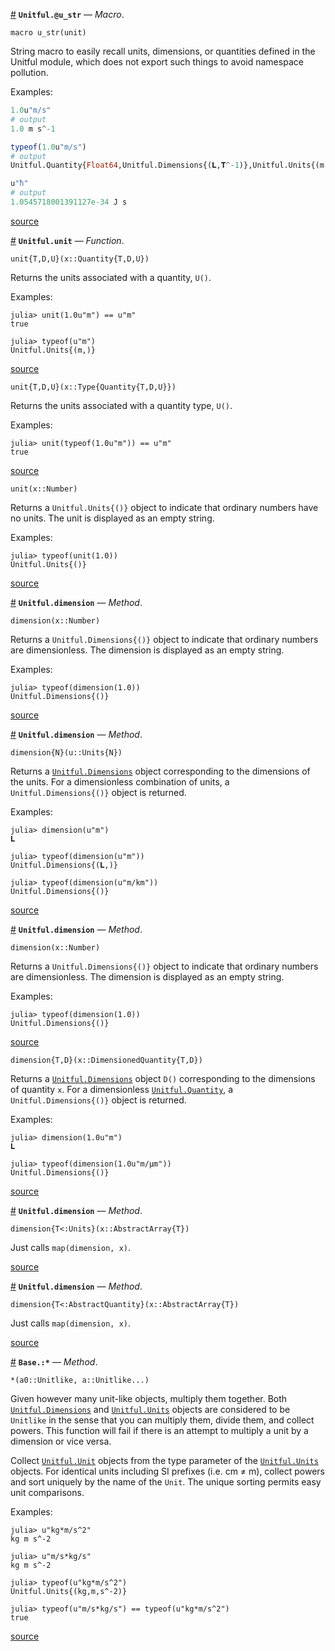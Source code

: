 

<a id='Unitful.@u_str' href='#Unitful.@u_str'>#</a>
**`Unitful.@u_str`** &mdash; *Macro*.



```
macro u_str(unit)
```

String macro to easily recall units, dimensions, or quantities defined in the Unitful module, which does not export such things to avoid namespace pollution.

Examples:

```julia
1.0u"m/s"
# output
1.0 m s^-1
```

```julia
typeof(1.0u"m/s")
# output
Unitful.Quantity{Float64,Unitful.Dimensions{(𝐋,𝐓^-1)},Unitful.Units{(m,s^-1)}}
```

```julia
u"ħ"
# output
1.0545718001391127e-34 J s
```


<a target='_blank' href='https://github.com/ajkeller34/Unitful.jl/tree/0e6f3c6c986c4165fa5e1a66b9efaa72d0ea194d/src/User.jl#L182-L207' class='documenter-source'>source</a><br>

<a id='Unitful.unit' href='#Unitful.unit'>#</a>
**`Unitful.unit`** &mdash; *Function*.



```
unit{T,D,U}(x::Quantity{T,D,U})
```

Returns the units associated with a quantity, `U()`.

Examples:

```jlcon
julia> unit(1.0u"m") == u"m"
true

julia> typeof(u"m")
Unitful.Units{(m,)}
```


<a target='_blank' href='https://github.com/ajkeller34/Unitful.jl/tree/0e6f3c6c986c4165fa5e1a66b9efaa72d0ea194d/src/Unitful.jl#L28-L44' class='documenter-source'>source</a><br>


```
unit{T,D,U}(x::Type{Quantity{T,D,U}})
```

Returns the units associated with a quantity type, `U()`.

Examples:

```jlcon
julia> unit(typeof(1.0u"m")) == u"m"
true
```


<a target='_blank' href='https://github.com/ajkeller34/Unitful.jl/tree/0e6f3c6c986c4165fa5e1a66b9efaa72d0ea194d/src/Unitful.jl#L47-L60' class='documenter-source'>source</a><br>


```
unit(x::Number)
```

Returns a `Unitful.Units{()}` object to indicate that ordinary numbers have no units. The unit is displayed as an empty string.

Examples:

```jlcon
julia> typeof(unit(1.0))
Unitful.Units{()}
```


<a target='_blank' href='https://github.com/ajkeller34/Unitful.jl/tree/0e6f3c6c986c4165fa5e1a66b9efaa72d0ea194d/src/Unitful.jl#L64-L78' class='documenter-source'>source</a><br>

<a id='Unitful.dimension-Tuple{Number}' href='#Unitful.dimension-Tuple{Number}'>#</a>
**`Unitful.dimension`** &mdash; *Method*.



```
dimension(x::Number)
```

Returns a `Unitful.Dimensions{()}` object to indicate that ordinary numbers are dimensionless. The dimension is displayed as an empty string.

Examples:

```jlcon
julia> typeof(dimension(1.0))
Unitful.Dimensions{()}
```


<a target='_blank' href='https://github.com/ajkeller34/Unitful.jl/tree/0e6f3c6c986c4165fa5e1a66b9efaa72d0ea194d/src/Unitful.jl#L81-L95' class='documenter-source'>source</a><br>

<a id='Unitful.dimension-Tuple{Unitful.Units{N}}' href='#Unitful.dimension-Tuple{Unitful.Units{N}}'>#</a>
**`Unitful.dimension`** &mdash; *Method*.



```
dimension{N}(u::Units{N})
```

Returns a [`Unitful.Dimensions`](types.md#Unitful.Dimensions) object corresponding to the dimensions of the units. For a dimensionless combination of units, a `Unitful.Dimensions{()}` object is returned.

Examples:

```jlcon
julia> dimension(u"m")
𝐋

julia> typeof(dimension(u"m"))
Unitful.Dimensions{(𝐋,)}

julia> typeof(dimension(u"m/km"))
Unitful.Dimensions{()}
```


<a target='_blank' href='https://github.com/ajkeller34/Unitful.jl/tree/0e6f3c6c986c4165fa5e1a66b9efaa72d0ea194d/src/Unitful.jl#L98-L119' class='documenter-source'>source</a><br>

<a id='Unitful.dimension-Tuple{Unitful.Quantity{T,D,U}}' href='#Unitful.dimension-Tuple{Unitful.Quantity{T,D,U}}'>#</a>
**`Unitful.dimension`** &mdash; *Method*.



```
dimension(x::Number)
```

Returns a `Unitful.Dimensions{()}` object to indicate that ordinary numbers are dimensionless. The dimension is displayed as an empty string.

Examples:

```jlcon
julia> typeof(dimension(1.0))
Unitful.Dimensions{()}
```


<a target='_blank' href='https://github.com/ajkeller34/Unitful.jl/tree/0e6f3c6c986c4165fa5e1a66b9efaa72d0ea194d/src/Unitful.jl#L81-L95' class='documenter-source'>source</a><br>


```
dimension{T,D}(x::DimensionedQuantity{T,D})
```

Returns a [`Unitful.Dimensions`](types.md#Unitful.Dimensions) object `D()` corresponding to the dimensions of quantity `x`. For a dimensionless [`Unitful.Quantity`](types.md#Unitful.Quantity), a `Unitful.Dimensions{()}` object is returned.

Examples:

```jlcon
julia> dimension(1.0u"m")
𝐋

julia> typeof(dimension(1.0u"m/μm"))
Unitful.Dimensions{()}
```


<a target='_blank' href='https://github.com/ajkeller34/Unitful.jl/tree/0e6f3c6c986c4165fa5e1a66b9efaa72d0ea194d/src/Unitful.jl#L123-L141' class='documenter-source'>source</a><br>

<a id='Unitful.dimension-Tuple{AbstractArray{T<:Unitful.Units,N}}' href='#Unitful.dimension-Tuple{AbstractArray{T<:Unitful.Units,N}}'>#</a>
**`Unitful.dimension`** &mdash; *Method*.



```
dimension{T<:Units}(x::AbstractArray{T})
```

Just calls `map(dimension, x)`.


<a target='_blank' href='https://github.com/ajkeller34/Unitful.jl/tree/0e6f3c6c986c4165fa5e1a66b9efaa72d0ea194d/src/Unitful.jl#L155-L161' class='documenter-source'>source</a><br>

<a id='Unitful.dimension-Tuple{AbstractArray{T<:Unitful.AbstractQuantity,N}}' href='#Unitful.dimension-Tuple{AbstractArray{T<:Unitful.AbstractQuantity,N}}'>#</a>
**`Unitful.dimension`** &mdash; *Method*.



```
dimension{T<:AbstractQuantity}(x::AbstractArray{T})
```

Just calls `map(dimension, x)`.


<a target='_blank' href='https://github.com/ajkeller34/Unitful.jl/tree/0e6f3c6c986c4165fa5e1a66b9efaa72d0ea194d/src/Unitful.jl#L146-L152' class='documenter-source'>source</a><br>

<a id='Base.:*-Tuple{Unitful.Unitlike,Vararg{Unitful.Unitlike,N}}' href='#Base.:*-Tuple{Unitful.Unitlike,Vararg{Unitful.Unitlike,N}}'>#</a>
**`Base.:*`** &mdash; *Method*.



```
*(a0::Unitlike, a::Unitlike...)
```

Given however many unit-like objects, multiply them together. Both [`Unitful.Dimensions`](types.md#Unitful.Dimensions) and [`Unitful.Units`](types.md#Unitful.Units) objects are considered to be `Unitlike` in the sense that you can multiply them, divide them, and collect powers. This function will fail if there is an attempt to multiply a unit by a dimension or vice versa.

Collect [`Unitful.Unit`](types.md#Unitful.Unit) objects from the type parameter of the [`Unitful.Units`](types.md#Unitful.Units) objects. For identical units including SI prefixes (i.e. cm ≠ m), collect powers and sort uniquely by the name of the `Unit`. The unique sorting permits easy unit comparisons.

Examples:

```jlcon
julia> u"kg*m/s^2"
kg m s^-2

julia> u"m/s*kg/s"
kg m s^-2

julia> typeof(u"kg*m/s^2")
Unitful.Units{(kg,m,s^-2)}

julia> typeof(u"m/s*kg/s") == typeof(u"kg*m/s^2")
true
```


<a target='_blank' href='https://github.com/ajkeller34/Unitful.jl/tree/0e6f3c6c986c4165fa5e1a66b9efaa72d0ea194d/src/Unitful.jl#L236-L267' class='documenter-source'>source</a><br>

